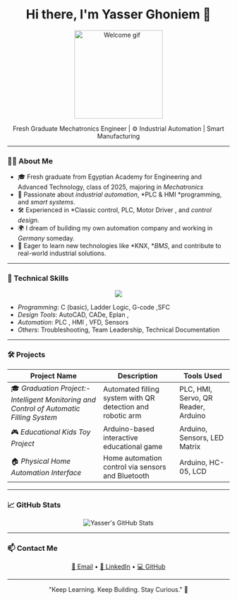 <h1 align="center">Hi there, I'm Yasser Ghoniem 👋</h1>

<p align="center">
  <img src="https://media.giphy.com/media/qgQUggAC3Pfv687qPC/giphy.gif" width="200" alt="Welcome gif" />
</p>

<p align="center">
  Fresh Graduate Mechatronics Engineer | ⚙ Industrial Automation | Smart Manufacturing
</p>

---

### 👨‍💻 About Me

- 🎓 Fresh graduate from Egyptian Academy for Engineering and Advanced Technology, class of 2025, majoring in *Mechatronics*
- 🤖 Passionate about *industrial automation*, *PLC & HMI *programming, and *smart systems*.
- 🛠 Experienced in *Classic control, PLC, Motor Driver , and *control design*.
- 🌍 I dream of building my own automation company and working in *Germany* someday.
- 🚀 Eager to learn new technologies like *KNX, **BMS*, and contribute to real-world industrial solutions.

---

### 🧠 Technical Skills

<p align="center">
  <img src="https://skillicons.dev/icons?i=arduino,python,c,git,github,vscode,autocad" />
</p>

- *Programming*: C (basic), Ladder Logic, G-code  ,SFC
- *Design Tools*: AutoCAD, CADe, Eplan ,
- *Automation*: PLC , HMI , VFD, Sensors  
- *Others*: Troubleshooting, Team Leadership, Technical Documentation

---

### 🛠 Projects

| Project Name | Description | Tools Used |
|-------------|-------------|-------------|
| 🎓 *Graduation Project:-Intelligent Monitoring and Control of Automatic Filling System* | Automated filling system with QR detection and robotic arm | PLC, HMI, Servo, QR Reader, Arduino |
| 🎮 *Educational Kids Toy Project* | Arduino-based interactive educational game | Arduino, Sensors, LED Matrix |
| 🏠 *Physical Home Automation Interface* | Home automation control via sensors and Bluetooth | Arduino, HC-05, LCD |

---

### 📈 GitHub Stats

<p align="center">
  <img src="https://github-readme-stats.vercel.app/api?username=yasser0mohamed&show_icons=true&theme=radical" alt="Yasser's GitHub Stats" />
</p>

---

### 📫 Contact Me

<p align="center">
  <a href="mailto:yasserbakr605@gmail.com">📧 Email</a> • 
  <a href="http://linkedin.com/in/yasser0mohamed">🔗 LinkedIn</a> • 
  <a href="https://github.com/yasser0mohamed">💻 GitHub</a>
</p>

---

<p align="center">"Keep Learning. Keep Building. Stay Curious." 🔧</p>
